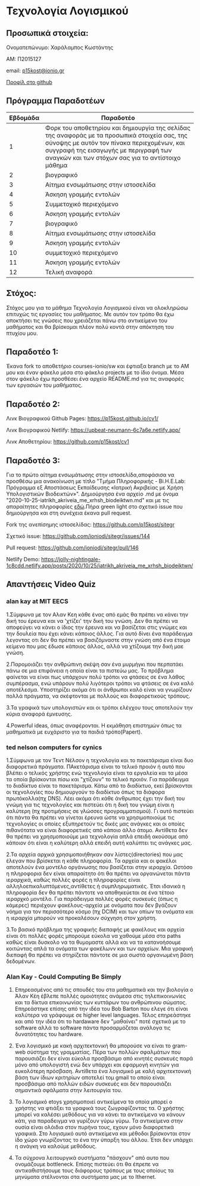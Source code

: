 # Τεχνολογία Λογισμικού


## Προσωπικά στοιχεία:

Ονοματεπώνυμο: Χαράλαμπος Κωστάντης

ΑΜ: Π2015127

email: p15kost@ionio.gr

[Προφίλ στο github](https://github.com/p15kost)



## Πρόγραμμα Παραδοτέων 
| Εβδομάδα | Παραδοτέο |
| --- | --- |
| 1 | Φορκ του αποθετηρίου και δημιουργία της σελίδας της αναφοράς με τα προσωπικά στοιχεία σας, της σύνοψης με αυτόν τον πίνακα περιεχομένων, και συγγραφή της εισαγωγής με περιγραφή των αναγκών και των στόχων σας για το αντίστοιχο μάθημα |
| 2 | βιογραφικό |
| 3 | Αίτημα ενσωμάτωσης στην ιστοσελίδα |
| 4 | Άσκηση γραμμής εντολών |
| 5 | Συμμετοχικό περιεχόμενο |
| 6 | Άσκηση γραμμής εντολών |
| 7 | βιογραφικό |
| 8 | Αίτημα ενσωμάτωσης στην ιστοσελίδα |
| 9 | Άσκηση γραμμής εντολών |
| 10 | συμμετοχικό περιεχόμενο |
| 11 | Άσκηση γραμμής εντολών |
| 12 | Τελική αναφορά |


## Στόχος: 

Στόχος μου για το μάθημα Τεχνολογία Λογισμικού είναι να ολοκληρώσω επιτυχώς τις εργασίες του μαθήματος. Με αυτόν τον τρόπο θα έχω αποκτήσει τις γνώσεις που χρειάζεται πάνω στο αντικείμενο του μαθήματος και θα βρίσκομαι πλέον πολύ κοντά στην απόκτηση του πτυχίου μου.


## Παραδοτέο 1: 

Έκανα fork το αποθετήριο courses-ionio/sw και έφτιαξα branch με το ΑΜ μου και έναν φάκελο μέσα στο φάκελο projects με το ίδιο όνομα. Μέσα στον φάκελο έχω προσθέσει ένα αρχείο README.md για τις αναφορές των εργασιών του μαθήματος.

## Παραδοτέο 2:

Λινκ Βιογραφικού Github Pages: https://p15kost.github.io/cv1/

Λινκ Βιογραφικού Netlify: https://upbeat-neumann-6c7a6e.netlify.app/

Λινκ Αποθετηρίου: https://github.com/p15kost/cv1



## Παραδοτέο 3:

Για το πρώτο αίτημα ενσωμάτωσης στην ιστοσελίδα,αποφάσισα να προσθέσω μια ανακοίνωση με τίτλο "Τμήμα Πληροφορικής - Bi.H.E.Lab: Πρόγραμμα εξ Αποστάσεως Εκπαίδευσης «Ιατρική Ακριβείας με Χρήση Υπολογιστικών Βιοδεικτών»".
Δημιούργησα ένα αρχείο .md με όνομα "2020-10-25-iatrikh_akriveia_me_xrhsh_biodeiktwn.md" και με τις απαραίτητες πληροφορίες [εδώ](https://github.com/p15kost/sitegr/tree/2015127/all_collections/_posts).Πήρα green light στο σχετικό issue που δημιούργησα και στη συνέχεια έκανα pull request.

Fork της ανεπίσημης ιστοσελίδας: https://github.com/p15kost/sitegr

Σχετικό issue: https://github.com/ioniodi/sitegr/issues/144

Pull request: https://github.com/ioniodi/sitegr/pull/146

Netlify Demo: https://jolly-nightingale-1c8cdd.netlify.app/posts/2020/10/25/iatrikh_akriveia_me_xrhsh_biodeiktwn/





## Απαντήσεις Video Quiz

### alan kay at MIT EECS
1.Σύμφωνα με τον Αλαν Κεη κάθε ένας από εμάς θα πρέπει να κάνει την δική του έρευνα και να 'χτίζει' την δική του γνώση. Δεν θα πρέπει να αποφεύγει να κάνει ο ίδιος την έρευνα και να βασίζεται στις γνώμες και την δουλεία που έχει κάνει κάποιος άλλος. Για αυτό δίνει ένα παράδειγμα λεγοντας οτι δεν θα πρέπει να βασιζόμναστε στην γνώση από ένα έτοιμο κείμενο που μας έδωσε κάποιος άλλος, αλλά να χτίζουμε την δική μαε γνώση.

2.Παρομοιάζει την ανθρώπινη σκέψη σαν ένα μυρμήγκι που περπατάει πάνω σε μια επιφάνεια η οποία είναι τα πιστεύω μας. Το πρόβλημα φαίνεται να είναι πως υπάρχουν πολύ τρόποι να φτάσεις σε ένα λάθος συμπέρασμα, ενώ υπάρουν πολύ λιγότεροι τρόποι να φτάσεις σε ένα καλό αποτέλεσμα. Υποστηρίζει ακόμα ότι οι άνθρωποι καλό είναι να γνωρίζουν πολλά πράγματα, να σκέφτονται με πολλούς και διαφορετικούς τρόπους.

3.Τα γραφικά των υπολογιστών και οι τρόποι ελέγχου τους αποτελούν την κύρια αναφορά έμνευσης.

4.Powerful ideas, όπως αναφέρονται. Η εκμάθηση επιστημών όπως τα μαθηματικά με ευχάριστο για τα παιδιά τρόπο(Papert).

### ted nelson computers for cynics
1.Σύμφωνα με τον Τεντ Νέλσον η τεχνολογία και το πακετάρισμα είναι δυο διαφορετικά πράγματα. ΠΑκετάρισμα είναι το τελικό προιόν ή αυτό που βλέπει ο τελικός χρήστης ενώ τεχνολογία είναι τα εργαλεία και τα μέσα τα οποία βρίσκονται πίσω και "χτίζουν" το τελικό προιόν. Για παράδειγμα το διαδίκτυο είναι το πακετάρισμα. Κάτω από το διαδίκτυο, εκεί βρίσκονται οι τεχνολογίες που δημιουργούν το διαδίκτυο όπως τα διάφορα πρωτόκολλα(πχ DNS). Λέει ακόμα ότι κάθε άνθρωπος έχει την δική του γνώμη για τις τεχνολογίες και πιστεύει ότι η δική του γνώμη είναι η καλύτερη (πχ προτιμήσεις σε γλώσσες προγραμματισμού). Γι αυτό πιστεύει ότι πάντα θα πρέπει να γίνεται έρευνα ώστε να χρησιμοποιούμε τις τεχνολογίες οι οποίες εξυπηρετούν τις δικές μας ανάγκες και οι οποίες πιθανότατα να είναι διαφορετικές από κάποιο άλλο άτομο. Αντίθετα δεν θα πρέπει να χρησμοποιούμε μια τεχνολογία απλά επειδή ακούσαμε από κάποιον ότι είναι η καλύτερη αλλά επειδή αυτή καλύπτει τις ανάγκες μας.

2.Τα αρχεία αρχικά χρησιμοποιήθηκαν σαν λίστες(directories) που μας έλεγαν που βρίσκεται η κάθε πληροφορία. Τα αρχεία και οι φακέλοι αποτελούν ένα μοντέλο οργάνωσης που βασίζεται στην ιεραρχία. Ωστόσο η πληροφορια δεν είναι απαραίτητο ότι θα πρέπει να οργανώνεται πάντα ιεραρχικά, καθώς πολλές φορές η πληροφορίες είναι αλληλοεπικαλυπτόμενες,αντίθετες ή συμπληρωματικές. Έτσι ιδανικά η πληροφορία δεν θα πρέπει πάντοτε να αποθηκεύεται σε ένα τέτοιο ιεραρχκό μοντέλο. Για παράδειγμα πολλές φορές συσκευές (όπως η κάμερες) περιέχουν φακέλους-αρχεία με ονόματα που δεν βγάζουν νόημα για τον περισσότερο κόσμο (πχ DCIM) και των οπίων τα ονόματα και η ιεραρχία μπορούν να προκαλέσουν σύχγηση στον χρήστη.

3.Το βασικό πρόβλημα της γραφικής διεπαφής με φακέλους και αρχεία είναι ότι πολλές φορές μπορούμε εύκολα να χαθούμε μέσα στα paths καθώς είναι δυσκολο να τα θυμομαστε αλλά και να τα κατανοήσουμε κοιτώντας απλά τα ονόματα των φακέλωνν και των αρχείων. Μια γραφική διεπαφή θα πρέπει να στηρίζεται πάντοτε σε μια σωστά οργανωμένη βάση δεδομένων.

### Alan Kay - Could Computing Be Simply
1. Επηρεασμένος από τις σπουδές του στα μαθηματικά και την βιολογία ο Άλαν Κέη έβλεπε πολλές ομοιότητες ανάμεσα στις τηλεπικοινωνίες και τα δίκτυα επικοινωνίας των κυττάρων του ανθρώπινου σώματος. Επηρεάστηκε επίσης από την ιδέα του Bob Barton που ελεγε ότι είναι καλύτερα να γράφουμε σε higher level languages. Τέλος επηρεάστηκε και από την ιδέα ότι το hardaware δεν "μαθαίνει" ποτέ σχετικά με το software αλλά το software πάντα προσαρμόζεται ανάλογα τις δυνατότητες του hardware.

2. Ένα λογισμικό με κακή αρχιτεκτονική θα μπορούσε να είναι το gram-web σύστημα της γραμματίας. Πέρα των πολλών σφαλμάτων που παρουσιάζει δεν είναι εύκολα προσβάσιμο από κινητές συσκευές παρά μόνο από υπολογιστή ενώ δεν υπάρχει και εφαρμογή κινητών για ευκολότερη πρόσβαση. Αντίθετα ένα λογισμικό με καλή αρχιτεκτονική βάση των ίδιων κριτηρίων αποτελεί τομ gmail το οποίο είναι προσβάσιμο από πολλών ειδών συσκευές και δεν παρουσιάζει σημαντικά σφάλματα στην λειτουργία του.

3. Το λογισμικό etoys χρησιμοποιεί αντικείμενα τα οποία μπορεί ο χρήστης να φτιάξει τα γραφικά τους ζωγραφίζοντας τα. Ο χρήστης μπορεί να καλέσει μεθόδους για να κάνει τα αντικείμενα να κάνουν κάτι, για παραδειγμα να γυρίζουν γύρω γύρω. Τα αντικείμενα στην ουσία είναι ολόιδια στον πυρήνα τους, εχουν μόνο διαφορετικά γραφικά. Στο λογισμικό αυτό αντικείμενα και μέθοδοι βρίσκονται στον ίδο χώρο γνωρίζοντας το ένα την ύπαρξη του άλλου. Έτσι δεν υπάρχει η ανάγκη να καλούμε μεθόδους.

4. Τα σύχρονα λειτουργικά συστήματα "πάσχουν" από αυτο που ονομάζουμε bottleneck. Επίσης πιστεύει ότι θα έπρεπε να αντικαθιστήσουμε τους διάφορους τρόπους με τους οποίους τα μηνύματα στέλνονται στα συστήματα μας με το Ithernet.
